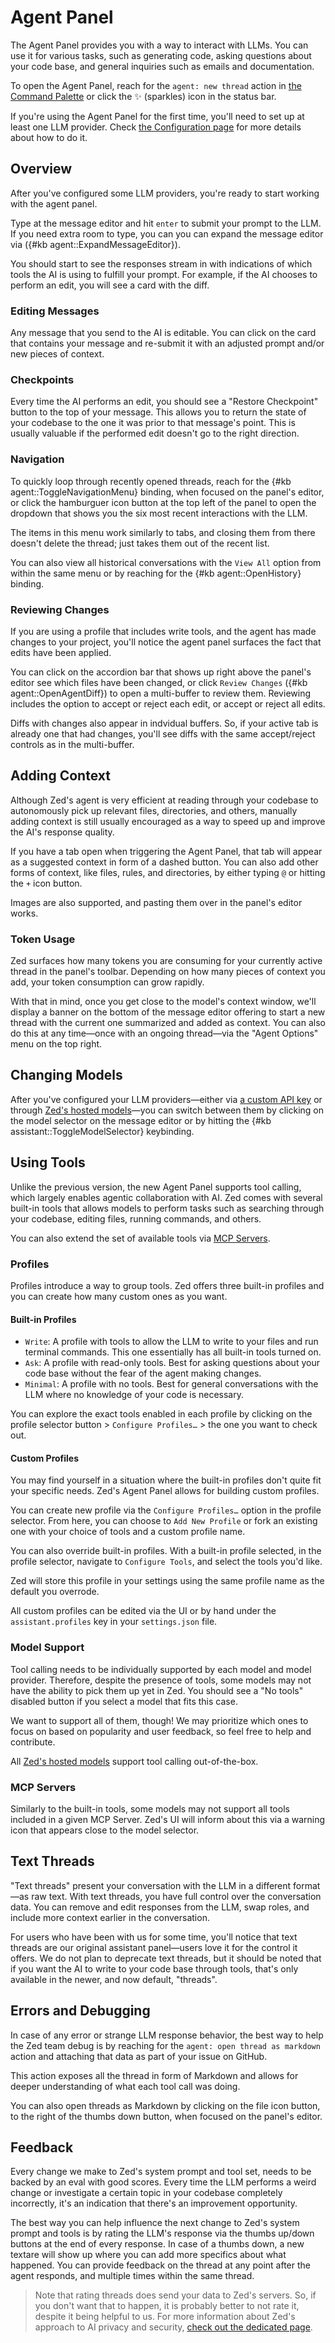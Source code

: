 # Agent Panel

The Agent Panel provides you with a way to interact with LLMs.
You can use it for various tasks, such as generating code, asking questions about your code base, and general inquiries such as emails and documentation.

To open the Agent Panel, reach for the `agent: new thread` action in [the Command Palette](./getting-started#command-palette) or click the ✨ (sparkles) icon in the status bar.

If you're using the Agent Panel for the first time, you'll need to set up at least one LLM provider.
Check [the Configuration page](./configuration.md) for more details about how to do it.

## Overview

After you've configured some LLM providers, you're ready to start working with the agent panel.

Type at the message editor and hit `enter` to submit your prompt to the LLM.
If you need extra room to type, you can you can expand the message editor via ({#kb agent::ExpandMessageEditor}).

You should start to see the responses stream in with indications of which tools the AI is using to fulfill your prompt.
For example, if the AI chooses to perform an edit, you will see a card with the diff.

### Editing Messages

Any message that you send to the AI is editable.
You can click on the card that contains your message and re-submit it with an adjusted prompt and/or new pieces of context.

### Checkpoints

Every time the AI performs an edit, you should see a "Restore Checkpoint" button to the top of your message.
This allows you to return the state of your codebase to the one it was prior to that message's point.
This is usually valuable if the performed edit doesn't go to the right direction.

### Navigation

To quickly loop through recently opened threads, reach for the {#kb agent::ToggleNavigationMenu} binding, when focused on the panel's editor, or click the hamburguer icon button at the top left of the panel to open the dropdown that shows you the six most recent interactions with the LLM.

The items in this menu work similarly to tabs, and closing them from there doesn't delete the thread; just takes them out of the recent list.

You can also view all historical conversations with the `View All` option from within the same menu or by reaching for the {#kb agent::OpenHistory} binding.

### Reviewing Changes

If you are using a profile that includes write tools, and the agent has made changes to your project, you'll notice the agent panel surfaces the fact that edits have been applied.

You can click on the accordion bar that shows up right above the panel's editor see which files have been changed, or click `Review Changes` ({#kb agent::OpenAgentDiff}) to open a multi-buffer to review them.
Reviewing includes the option to accept or reject each edit, or accept or reject all edits.

Diffs with changes also appear in indvidual buffers.
So, if your active tab is already one that had changes, you'll see diffs with the same accept/reject controls as in the multi-buffer.

## Adding Context

Although Zed's agent is very efficient at reading through your codebase to autonomously pick up relevant files, directories, and others, manually adding context is still usually encouraged as a way to speed up and improve the AI's response quality.

If you have a tab open when triggering the Agent Panel, that tab will appear as a suggested context in form of a dashed button.
You can also add other forms of context, like files, rules, and directories, by either typing `@` or hitting the `+` icon button.

Images are also supported, and pasting them over in the panel's editor works.

### Token Usage

Zed surfaces how many tokens you are consuming for your currently active thread in the panel's toolbar.
Depending on how many pieces of context you add, your token consumption can grow rapidly.

With that in mind, once you get close to the model's context window, we'll display a banner on the bottom of the message editor offering to start a new thread with the current one summarized and added as context.
You can also do this at any time—once with an ongoing thread—via the "Agent Options" menu on the top right.

## Changing Models

After you've configured your LLM providers—either via [a custom API key](/ai/custom-api-keys.md) or through [Zed's hosted models](/ai/models.md)—you can switch between them by clicking on the model selector on the message editor or by hitting the {#kb assistant::ToggleModelSelector} keybinding.

## Using Tools

Unlike the previous version, the new Agent Panel supports tool calling, which largely enables agentic collaboration with AI.
Zed comes with several built-in tools that allows models to perform tasks such as searching through your codebase, editing files, running commands, and others.

You can also extend the set of available tools via [MCP Servers](/ai/mcp.md).

### Profiles

Profiles introduce a way to group tools.
Zed offers three built-in profiles and you can create how many custom ones as you want.

#### Built-in Profiles

- `Write`: A profile with tools to allow the LLM to write to your files and run terminal commands. This one essentially has all built-in tools turned on.
- `Ask`: A profile with read-only tools. Best for asking questions about your code base without the fear of the agent making changes.
- `Minimal`: A profile with no tools. Best for general conversations with the LLM where no knowledge of your code is necessary.

You can explore the exact tools enabled in each profile by clicking on the profile selector button > `Configure Profiles…` > the one you want to check out.

#### Custom Profiles

You may find yourself in a situation where the built-in profiles don't quite fit your specific needs.
Zed's Agent Panel allows for building custom profiles.

You can create new profile via the `Configure Profiles…` option in the profile selector.
From here, you can choose to `Add New Profile` or fork an existing one with your choice of tools and a custom profile name.

You can also override built-in profiles.
With a built-in profile selected, in the profile selector, navigate to `Configure Tools`, and select the tools you'd like.

Zed will store this profile in your settings using the same profile name as the default you overrode.

All custom profiles can be edited via the UI or by hand under the `assistant.profiles` key in your `settings.json` file.

### Model Support

Tool calling needs to be individually supported by each model and model provider.
Therefore, despite the presence of tools, some models may not have the ability to pick them up yet in Zed.
You should see a "No tools" disabled button if you select a model that fits this case.

We want to support all of them, though!
We may prioritize which ones to focus on based on popularity and user feedback, so feel free to help and contribute.

All [Zed's hosted models](/ai/models.md) support tool calling out-of-the-box.

### MCP Servers

Similarly to the built-in tools, some models may not support all tools included in a given MCP Server.
Zed's UI will inform about this via a warning icon that appears close to the model selector.

## Text Threads

"Text threads" present your conversation with the LLM in a different format—as raw text.
With text threads, you have full control over the conversation data.
You can remove and edit responses from the LLM, swap roles, and include more context earlier in the conversation.

For users who have been with us for some time, you'll notice that text threads are our original assistant panel—users love it for the control it offers.
We do not plan to deprecate text threads, but it should be noted that if you want the AI to write to your code base through tools, that's only available in the newer, and now default, "threads".

## Errors and Debugging

In case of any error or strange LLM response behavior, the best way to help the Zed team debug is by reaching for the `agent: open thread as markdown` action and attaching that data as part of your issue on GitHub.

This action exposes all the thread in form of Markdown and allows for deeper understanding of what each tool call was doing.

You can also open threads as Markdown by clicking on the file icon button, to the right of the thumbs down button, when focused on the panel's editor.

## Feedback

Every change we make to Zed's system prompt and tool set, needs to be backed by an eval with good scores.
Every time the LLM performs a weird change or investigate a certain topic in your codebase completely incorrectly, it's an indication that there's an improvement opportunity.

The best way you can help influence the next change to Zed's system prompt and tools is by rating the LLM's response via the thumbs up/down buttons at the end of every response.
In case of a thumbs down, a new textare will show up where you can add more specifics about what happened.
You can provide feedback on the thread at any point after the agent responds, and multiple times within the same thread.

> Note that rating threads does send your data to Zed's servers.
> So, if you don't want that to happen, it is probably better to not rate it, despite it being helpful to us.
> For more information about Zed's approach to AI privacy and security, [check out the dedicated page](/ai/privacy-and-security.md).
